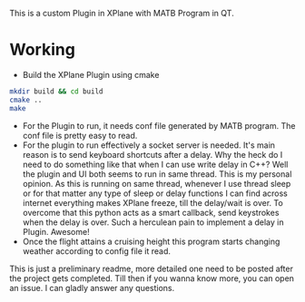 This is a custom Plugin in XPlane with MATB Program in QT.

# Working 
- Build the XPlane Plugin using cmake 
```bash
mkdir build && cd build
cmake ..
make
```
- For the Plugin to run, it needs conf file generated by MATB program. The conf file is pretty easy to read.
- For the plugin to run effectively a socket server is needed. It's main reason is to send keyboard shortcuts after a delay. Why the heck do I need to 
do something like that when I can use write delay in C++? Well the plugin and UI both seems to run in same thread. This is my personal opinion.
As this is running on same thread, whenever I use thread sleep or for that matter any type of sleep or delay functions I can find across internet
everything makes XPlane freeze, till the delay/wait is over. To overcome that this python acts as a smart callback,
send keystrokes when the delay is over. Such a herculean pain to implement a delay in Plugin. Awesome!
- Once the flight attains a cruising height this program starts changing weather according to config file it read.

This is just a preliminary readme, more detailed one need to be posted after the project gets completed. Till then if you wanna know more, you can open an issue. I can gladly answer any questions.

    